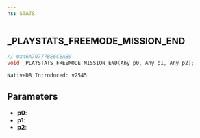 ```yaml
---
ns: STATS 
---
```


## _PLAYSTATS_FREEMODE_MISSION_END

```c
// 0x46A70777BE6CEAB9 
void _PLAYSTATS_FREEMODE_MISSION_END(Any p0, Any p1, Any p2);
```

```
NativeDB Introduced: v2545
```

## Parameters
* **p0**:
* **p1**:
* **p2**:
